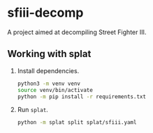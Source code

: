 # sfiii-decomp

A project aimed at decompiling Street Fighter III.

## Working with splat

1. Install dependencies.

    ```bash
    python3 -m venv venv
    source venv/bin/activate
    python -m pip install -r requirements.txt
    ```

2. Run `splat`.

    ```bash
    python -m splat split splat/sfiii.yaml
    ```
